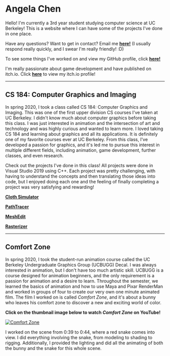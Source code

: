 # Angela Chen

Hello! I'm currently a 3rd year student studying computer science at UC Berkeley! This is a website where I can have some of the projects I've done in one place.

Have any questions? Want to get in contact? Email me [**here!**](achen0816@berkeley.edu) (I usually respond really quickly, and I swear I'm really friendly! :D)

To see some things I've worked on and view my GitHub profile, click [**here!**](https://github.com/achen0816)

I'm really passionate about game development and have published on itch.io. Click [**here**](https://angiegelo.itch.io/) to view my itch.io profile!

---

## CS 184: Computer Graphics and Imaging

In spring 2020, I took a class called CS 184: Computer Graphics and Imaging. This was one of the first upper division CS courses I've taken at UC Berkeley. I didn't know much about computer graphics before taking this class. I was just interested in animation and the intersection of art and technology and was highly curious and wanted to learn more. I loved taking CS 184 and learning about graphics and all its applications. It is definitely one of my favorite courses ever at UC Berkeley. From this class, I've developed a passion for graphics, and it's led me to pursue this interest in multiple different fields, including animation, game development, further classes, and even research.

Check out the projects I've done in this class! All projects were done in Visual Studio 2019 using C++. Each project was pretty challenging, with having to understand the concepts and then translating those ideas into code, but I enjoyed doing each one and the feeling of finally completing a project was very satisfying and rewarding!

[**Cloth Simulator**](https://achen0816.github.io/clothsim/)

[**PathTracer**](https://achen0816.github.io/pathtracer/)

[**MeshEdit**](https://achen0816.github.io/meshedit/)

[**Rasterizer**](https://achen0816.github.io/rasterizer/)

---

## Comfort Zone

In spring 2020, I took the student-run animation course called the UC Berkeley Undergraduate Graphics Group (UCBUGG) Decal. I was always interested in animation, but I don't have too much artistic skill. UCBUGG is a course designed for animation beginners, and the only requirement is a passion for animation and a desire to learn. Throughout the semester, we learned the basics of animation and how to use Maya and Pixar RenderMan and worked in groups of four to create our very own one minute animated film. The film I worked on is called *Comfort Zone*, and it's about a bunny who leaves his comfort zone to discover a new and exciting world of color.

**Click on the thumbnail image below to watch *Comfort Zone* on YouTube!**

[![**Comfort Zone**](http://img.youtube.com/vi/qD7qt9tEBFg/0.jpg)](http://www.youtube.com/watch?v=qD7qt9tEBFg)

I worked on the scene from 0:39 to 0:44, where a red snake comes into view. I did everything involving the snake, from modeling to shading to rigging. Additionally, I provided the lighting and did all the animating of both the bunny and the snake for this whole scene.
